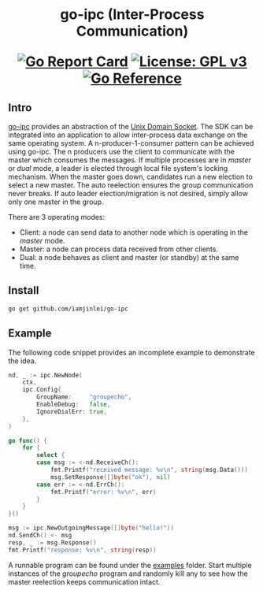 <h1 align="center">go-ipc (Inter-Process Communication)</h>

[![Go Report Card](https://goreportcard.com/badge/github.com/iamjinlei/go-ipc)](https://goreportcard.com/report/github.com/iamjinlei/go-ipc)
[![License: GPL v3](https://img.shields.io/badge/License-GPLv3-blue.svg)](https://www.gnu.org/licenses/gpl-3.0)
[![Go Reference](https://pkg.go.dev/badge/github.com/iamjinlei/go-ipc.svg)](https://pkg.go.dev/github.com/iamjinlei/go-ipc)

## Intro

[go-ipc](https://github.com/iamjinlei/go-ipc) provides an abstraction of the [Unix Domain Socket](https://en.wikipedia.org/wiki/Unix_domain_socket).
The SDK can be integrated into an application to allow inter-process data exchange on the same operating system.
A n-producer-1-consumer pattern can be achieved using go-ipc.
The n producers use the client to communicate with the master which consumes the messages.
If multiple processes are in *master* or *dual* mode,  a leader is elected through local file system's locking mechanism.
When the master goes down, candidates run a new election to select a new master.
The auto reelection ensures the group communication never breaks.
If auto leader election/migration is not desired, simply allow only one master in the group.

There are 3 operating modes:
* Client: a node can send data to another node which is operating in the *master* mode.
* Master: a node can process data received from other clients.
* Dual: a node behaves as client and master (or standby) at the same time.

## Install
```bash
go get github.com/iamjinlei/go-ipc
```

## Example

The following code snippet provides an incomplete example to demonstrate the idea.

```go
nd, _ := ipc.NewNode(
    ctx,
    ipc.Config{
        GroupName:     "groupecho",
        EnableDebug:   false,
        IgnoreDialErr: true,
    },
)

go func() {
    for {
        select {
        case msg := <-nd.ReceiveCh():
            fmt.Printf("received message: %v\n", string(msg.Data()))
            msg.SetResponse([]byte("ok"), nil)
        case err := <-nd.ErrCh():
            fmt.Printf("error: %v\n", err)
        }
    }
}()

msg := ipc.NewOutgoingMessage([]byte("hello!"))
nd.SendCh() <- msg
resp, _ := msg.Response()
fmt.Printf("response: %v\n", string(resp))
```

A runnable program can be found under the [examples](https://github.com/iamjinlei/go-ipc/tree/main/examples/groupecho) folder.
Start multiple instances of the *groupecho* program and randomly kill any to see how the master reelection keeps communication intact.
